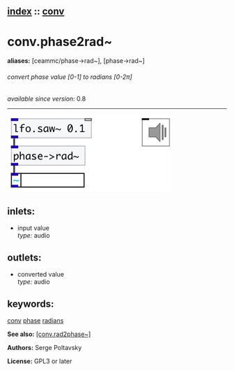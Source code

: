 [index](index.html) :: [conv](category_conv.html)
---

# conv.phase2rad~
**aliases:** [ceammc/phase-&gt;rad\~], [phase-&gt;rad\~]


###### convert phase value [0-1] to radians [0-2π]

*available since version:* 0.8

---




[![example](../examples/img/conv.phase2rad~.jpg)](../examples/pd/conv.phase2rad~.pd)









## inlets:

* input value<br>
_type:_ audio



## outlets:

* converted value<br>
_type:_ audio



## keywords:

[conv](keywords/conv.html)
[phase](keywords/phase.html)
[radians](keywords/radians.html)



**See also:**
[\[conv.rad2phase~\]](conv.rad2phase~.html)




**Authors:** Serge Poltavsky




**License:** GPL3 or later





